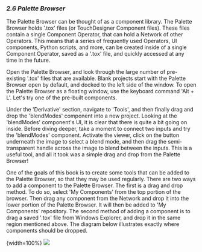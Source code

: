 
### *2.6 Palette Browser*

The Palette Browser can be thought of as a component library. The Palette Browser holds '.tox' files (or TouchDesigner Component files). These files contain a single Component Operator, that can hold a Network of other Operators. This means that a series of frequently used Operators, UI components, Python scripts, and more, can be created inside of a single Component Operator, saved as a '.tox' file, and quickly accessed at any time in the future.

Open the Palette Browser, and look through the large number of pre-existing '.tox' files that are available. Blank projects start with the Palette Browser open by default, and docked to the left side of the window. To open the Palette Browser as a floating window, use the keyboard command 'Alt + L'. Let's try one of the pre-built components. 

Under the 'Derivative' section, navigate to 'Tools', and then finally drag and drop the 'blendModes' component into a new project. Looking at the 'blendModes' component's UI, it is clear that there is quite a bit going on inside. Before diving deeper, take a moment to connect two inputs and try the 'blendModes' component. Activate the viewer, click on the button underneath the image to select a blend mode, and then drag the semi-transparent handle across the image to blend between the inputs. This is a useful tool, and all it took was a simple drag and drop from the Palette Browser!

One of the goals of this book is to create some tools that can be added to the Palette Browser, so that they may be used regularly. There are two ways to add a component to the Palette Browser. The first is a drag and drop method. To do so, select 'My Components' from the top portion of the browser. Then drag any component from the Network and drop it into the lower portion of the Palette Browser. It will then be added to 'My Components' repository. The second method of adding a component is to drag a saved '.tox' file from Windows Explorer, and drop it in the same region mentioned above. The diagram below illustrates exactly where components should be dropped.  

{width=100%}
![](../img/2.6/palette-1.png)
